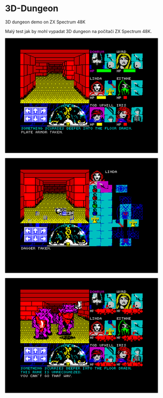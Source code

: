 # 3D-Dungeon
3D dungeon demo on ZX Spectrum 48K

Malý test jak by mohl vypadat 3D dungeon na počítači ZX Spectrum 48K.

![Screenshot 3D Dungeon on ZX](https://raw.githubusercontent.com/DW0RKiN/3D-Dungeon/master/screen.png "Screenshot 3D Dungeon on ZX")

![Screenshot 3D Dungeon on ZX](https://raw.githubusercontent.com/DW0RKiN/3D-Dungeon/master/screen2.png "Screenshot 3D Dungeon on ZX")

![Screenshot 3D Dungeon on ZX](https://raw.githubusercontent.com/DW0RKiN/3D-Dungeon/master/screen3.png?raw=true?raw=true "Screenshot 3D Dungeon on ZX")
